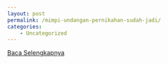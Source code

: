 ```yaml
---
layout: post
permalink: /mimpi-undangan-pernikahan-sudah-jadi/
categories:
    - Uncategorized
---
```


[Baca Selengkapnya](/01)
